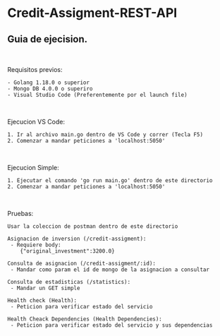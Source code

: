 # Credit-Assigment-REST-API

## Guia de ejecision.

<br>

Requisitos previos:
````
- Golang 1.18.0 o superior
- Mongo DB 4.0.0 o superiro
- Visual Studio Code (Preferentemente por el launch file)
````

<br>

Ejecucion VS Code:
````
1. Ir al archivo main.go dentro de VS Code y correr (Tecla F5)
2. Comenzar a mandar peticiones a 'localhost:5050'
````

<br>

Ejecucion Simple:
````
1. Ejecutar el comando 'go run main.go' dentro de este directorio
2. Comenzar a mandar peticiones a 'localhost:5050'
````

<br>

Pruebas:
````
Usar la coleccion de postman dentro de este directorio

Asignacion de inversion (/credit-assigment):
 - Requiere body:
    {"original_investment":3200.0}

Consulta de asignacion (/credit-assigment/:id):
 - Mandar como param el id de mongo de la asignacion a consultar

Consulta de estadisticas (/statistics):
 - Mandar un GET simple

Health check (Health):
 - Peticion para verificar estado del servicio

Health Cheack Dependencies (Health Dependencies):
 - Peticion para verificar estado del servicio y sus dependencias
````